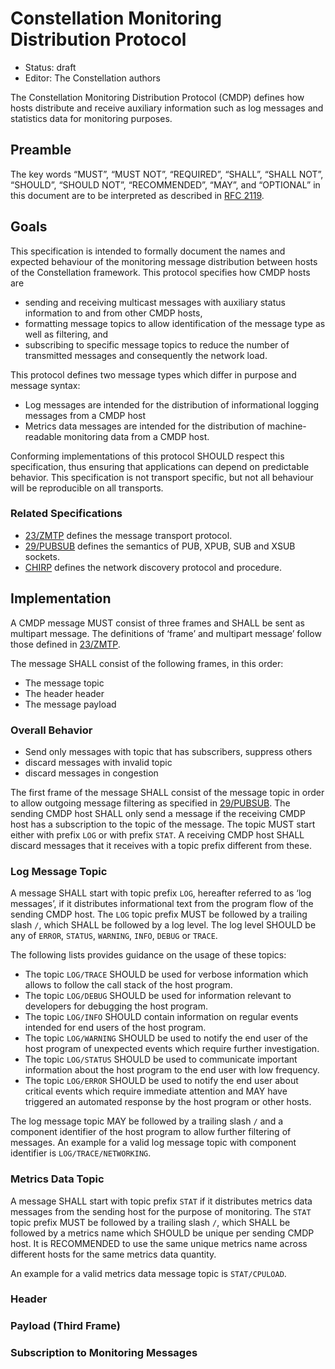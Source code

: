 # Constellation Monitoring Distribution Protocol

* Status: draft
* Editor: The Constellation authors

The Constellation Monitoring Distribution Protocol (CMDP) defines how hosts distribute and receive auxiliary information such as log messages and statistics data for monitoring purposes.

## Preamble

The key words “MUST”, “MUST NOT”, “REQUIRED”, “SHALL”, “SHALL NOT”, “SHOULD”, “SHOULD NOT”, “RECOMMENDED”, “MAY”, and “OPTIONAL” in this document are to be interpreted as described in [RFC 2119](http://tools.ietf.org/html/rfc2119).

## Goals

This specification is intended to formally document the names and expected behaviour of the monitoring message distribution between hosts of the Constellation framework.
This protocol specifies how CMDP hosts are

* sending and receiving multicast messages with auxiliary status information to and from other CMDP hosts,
* formatting message topics to allow identification of the message type as well as filtering, and
* subscribing to specific message topics to reduce the number of transmitted messages and consequently the network load.

This protocol defines two message types which differ in purpose and message syntax:

* Log messages are intended for the distribution of informational logging messages from a CMDP host
* Metrics data messages are intended for the distribution of machine-readable monitoring data from a CMDP host.

Conforming implementations of this protocol SHOULD respect this specification, thus ensuring that applications can depend on predictable behavior.
This specification is not transport specific, but not all behaviour will be reproducible on all transports.

### Related Specifications

* [23/ZMTP](http://rfc.zeromq.org/spec:23/ZMTP) defines the message transport protocol.
* [29/PUBSUB](http://rfc.zeromq.org/spec:29/PUBSUB) defines the semantics of PUB, XPUB, SUB and XSUB sockets.
* [CHIRP](https://gitlab.desy.de/constellation/constellation/-/blob/main/docs/protocols/chirp.md) defines the network discovery protocol and procedure.

## Implementation

A CMDP message MUST consist of three frames and SHALL be sent as multipart message.
The definitions of ‘frame’ and multipart message’ follow those defined in [23/ZMTP](http://rfc.zeromq.org/spec:23/ZMTP).

The message SHALL consist of the following frames, in this order:

* The message topic
* The header header
* The message payload

### Overall Behavior

* Send only messages with topic that has subscribers, suppress others
* discard messages with invalid topic
* discard messages in congestion

The first frame of the message SHALL consist of the message topic in order to allow outgoing message filtering as specified in [29/PUBSUB](http://rfc.zeromq.org/spec:29/PUBSUB).
The sending CMDP host SHALL only send a message if the receiving CMDP host has a subscription to the topic of the message.
The topic MUST start either with prefix `LOG` or with prefix `STAT`.
A receiving CMDP host SHALL discard messages that it receives with a topic prefix different from these.

### Log Message Topic

A message SHALL start with topic prefix `LOG`, hereafter referred to as ‘log messages’, if it distributes informational text from the program flow of the sending CMDP host.
The `LOG` topic prefix MUST be followed by a trailing slash `/`, which SHALL be followed by a log level.
The log level SHOULD be any of `ERROR`, `STATUS`, `WARNING`, `INFO`, `DEBUG` or `TRACE`.

The following lists provides guidance on the usage of these topics:

* The topic `LOG/TRACE` SHOULD be used for verbose information which allows to follow the call stack of the host program.
* The topic `LOG/DEBUG` SHOULD be used for information relevant to developers for debugging the host program.
* The topic `LOG/INFO` SHOULD contain information on regular events intended for end users of the host program.
* The topic `LOG/WARNING` SHOULD be used to notify the end user of the host program of unexpected events which require further investigation.
* The topic `LOG/STATUS` SHOULD be used to communicate important information about the host program to the end user with low frequency.
* The topic `LOG/ERROR` SHOULD be used to notify the end user about critical events which require immediate attention and MAY have triggered an automated response by the host program or other hosts.

The log message topic MAY be followed by a trailing slash `/` and a component identifier of the host program to allow further filtering of messages.
An example for a valid log message topic with component identifier is `LOG/TRACE/NETWORKING`.

### Metrics Data Topic

A message SHALL start with topic prefix `STAT` if it distributes metrics data messages from the sending host for the purpose of monitoring.
The `STAT` topic prefix MUST be followed by a trailing slash `/`, which SHALL be followed by a metrics name which SHOULD be unique per sending CMDP host.
It is RECOMMENDED to use the same unique metrics name across different hosts for the same metrics data quantity.

An example for a valid metrics data message topic is `STAT/CPULOAD`.

### Header

### Payload (Third Frame)


### Subscription to Monitoring Messages

